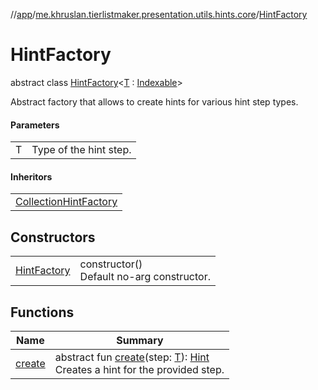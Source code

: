 //[app](../../../index.md)/[me.khruslan.tierlistmaker.presentation.utils.hints.core](../index.md)/[HintFactory](index.md)

# HintFactory

abstract class [HintFactory](index.md)&lt;[T](index.md) : [Indexable](../-indexable/index.md)&gt;

Abstract factory that allows to create hints for various hint step types.

#### Parameters

| | |
|---|---|
| T | Type of the hint step. |

#### Inheritors

| |
|---|
| [CollectionHintFactory](../../me.khruslan.tierlistmaker.presentation.utils.hints.collection/-collection-hint-factory/index.md) |

## Constructors

| | |
|---|---|
| [HintFactory](-hint-factory.md) | constructor()<br>Default no-arg constructor. |

## Functions

| Name | Summary |
|---|---|
| [create](create.md) | abstract fun [create](create.md)(step: [T](index.md)): [Hint](../-hint/index.md)<br>Creates a hint for the provided step. |
